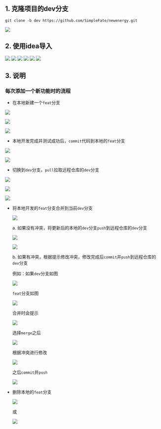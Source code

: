 
## 1. 克隆项目的dev分支  

```
git clone -b dev https://github.com/SimpleFate/newenergy.git
```
![](imgs/git.png)
## 2. 使用idea导入  
![](imgs/import0.png)
![](imgs/import1.png)
![](imgs/import2.png)
![](imgs/import3.png)
![](imgs/import4.png)
![](imgs/import5.png)

## 3. 说明
### 每次添加一个新功能时的流程
- 在本地新建一个`feat`分支 

![](imgs/p0.png)  

![](imgs/p1.png)

![](imgs/p2.png)

- 本地开发完成并测试成功后，`commit`代码到本地的`feat`分支 

![](imgs/p3.png)

![](imgs/p4.png)

- 切换到`dev`分支，`pull`拉取远程仓库的`dev`分支

![](imgs/p5.png)

![](imgs/p6.png)

![](imgs/p7.png)


- 将本地开发的`feat`分支合并到当前`dev`分支

    ![](imgs/p8.png)

    a. 如果没有冲突，将更新后的本地的`dev`分支`push`到远程仓库的`dev`分支

    ![](imgs/p9.png)

    ![](imgs/p10.png)

    b. 如果有冲突，根据提示修改冲突，修改完成后`commit`并`push`到远程仓库的`dev`分支
    
    例如：如果`dev`分支如图  

    ![](imgs/conflict0.png)

    `feat`分支如图  

    ![](imgs/conflict1.png)

    合并时会提示  

    ![](imgs/conflict2.png)

    选择`merge`之后  

    ![](imgs/conflict3.png)

    根据冲突进行修改  

    ![](imgs/conflict4.png)

    之后`commit`并`push`  

    ![](imgs/conflict5.png)






- 删除本地的`feat`分支
    
    ![](imgs/p11-1.png)

    或

    ![](imgs/p11-2.png)


